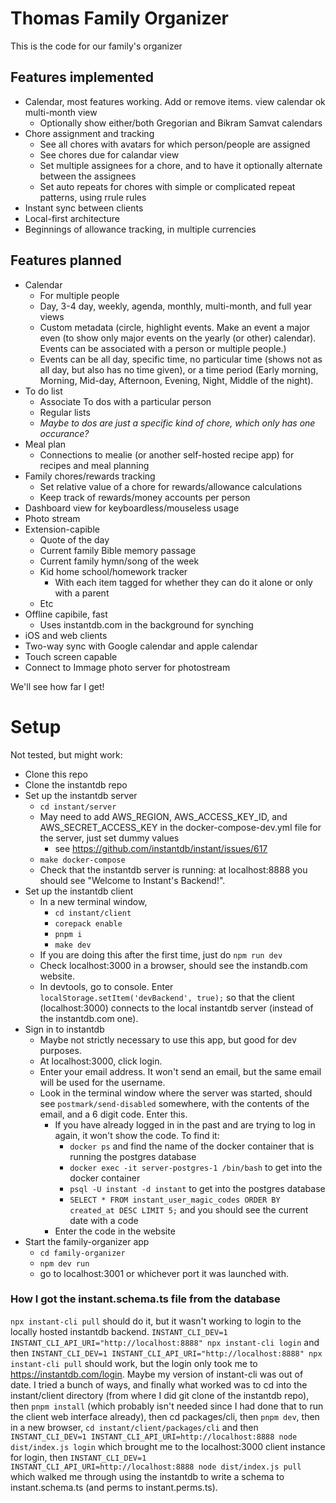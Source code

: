 # Thomas Family Organizer

This is the code for our family's organizer


## Features implemented

* Calendar, most features working. Add or remove items. view calendar ok multi-month view
    * Optionally show either/both Gregorian and Bikram Samvat calendars
* Chore assignment and tracking
    * See all chores with avatars for which person/people are assigned
    * See chores due for calandar view
    * Set multiple assignees for a chore, and to have it optionally alternate between the assignees
    * Set auto repeats for chores with simple or complicated repeat patterns, using rrule rules
* Instant sync between clients
* Local-first architecture
* Beginnings of allowance tracking, in multiple currencies


## Features planned

* Calendar
    * For multiple people
    * Day, 3-4 day, weekly, agenda, monthly, multi-month, and full year views
    * Custom metadata (circle, highlight events. Make an event a major even (to show only major events on the yearly (or other) calendar). Events can be associated with a person or multiple people.)
    * Events can be all day, specific time, no particular time (shows not as all day, but also has no time given), or a time period (Early morning, Morning, Mid-day, Afternoon, Evening, Night, Middle of the night).
* To do list
    * Associate To dos with a particular person
    * Regular lists
    * *Maybe to dos are just a specific kind of chore, which only has one occurance?*
* Meal plan
    * Connections to mealie (or another self-hosted recipe app) for recipes and meal planning
* Family chores/rewards tracking
    * Set relative value of a chore for rewards/allowance calculations
    * Keep track of rewards/money accounts per person
* Dashboard view for keyboardless/mouseless usage
* Photo stream
* Extension-capible
    * Quote of the day
    * Current family Bible memory passage
    * Current family hymn/song of the week
    * Kid home school/homework tracker
        * With each item tagged for whether they can do it alone or only with a parent
    * Etc
* Offline capibile, fast
    * Uses instantdb.com in the background for synching
* iOS and web clients
* Two-way sync with Google calendar and apple calendar
* Touch screen capable
* Connect to Immage photo server for photostream


We'll see how far I get!



# Setup
Not tested, but might work:
* Clone this repo
* Clone the instantdb repo
* Set up the instantdb server
    * `cd instant/server`
    * May need to add AWS_REGION, AWS_ACCESS_KEY_ID, and AWS_SECRET_ACCESS_KEY in the docker-compose-dev.yml file for the server, just set dummy values
        * see https://github.com/instantdb/instant/issues/617
    * `make docker-compose`
    * Check that the instantdb server is running: at localhost:8888 you should see "Welcome to Instant's Backend!".
* Set up the instantdb client
    * In a new terminal window,
        * `cd instant/client`
        * `corepack enable`
        * `pnpm i`
        * `make dev`
    * If you are doing this after the first time, just do `npm run dev`
    * Check localhost:3000 in a browser, should see the instandb.com website.
    * In devtools, go to console. Enter `localStorage.setItem('devBackend', true);` so that the client (localhost:3000) connects to the local instantdb server (instead of the instantdb.com one).
* Sign in to instantdb
    * Maybe not strictly necessary to use this app, but good for dev purposes.
    * At localhost:3000, click login.
    * Enter your email address. It won't send an email, but the same email will be used for the username.
    * Look in the terminal window where the server was started, should see `postmark/send-disabled` somewhere, with the contents of the email, and a 6 digit code. Enter this.
        * If you have already logged in in the past and are trying to log in again, it won't show the code. To find it:
            * `docker ps` and find the name of the docker container that is running the postgres database
            * `docker exec -it server-postgres-1 /bin/bash` to get into the docker container
            * `psql -U instant -d instant` to get into the postgres database
            * `SELECT * FROM instant_user_magic_codes ORDER BY created_at DESC LIMIT 5;` and you should see the current date with a code
        * Enter the code in the website
* Start the family-organizer app
    * `cd family-organizer`
    * `npm dev run`
    * go to localhost:3001 or whichever port it was launched with.


### How I got the instant.schema.ts file from the database
`npx instant-cli pull` should do it, but it wasn't working to login to the locally hosted instantdb backend. `INSTANT_CLI_DEV=1 INSTANT_CLI_API_URI="http://localhost:8888" npx instant-cli login` and then `INSTANT_CLI_DEV=1 INSTANT_CLI_API_URI="http://localhost:8888" npx instant-cli pull` should work, but the login only took me to https://instantdb.com/login. Maybe my version of instant-cli was out of date. I tried a bunch of ways, and finally what worked was to cd into the instant/client directory (from where I did git clone of the instantdb repo), then `pnpm install` (which probably isn't needed since I had done that to run the client web interface already), then cd packages/cli, then `pnpm dev`, then in a new browser, `cd instant/client/packages/cli` and then `INSTANT_CLI_DEV=1 INSTANT_CLI_API_URI=http://localhost:8888 node dist/index.js login` which brought me to the localhost:3000 client instance for login, then `INSTANT_CLI_DEV=1 INSTANT_CLI_API_URI=http://localhost:8888 node dist/index.js pull` which walked me through using the instantdb to write a schema to instant.schema.ts (and perms to instant.perms.ts).